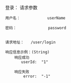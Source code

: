 登录：
    请求参数

    用户名：            userName

    密码：              password


    请求地址：   /user/login

    响应信息示例：(String)
        响应成功
           userId:  "1"

        响应失败
            error:	"-1"